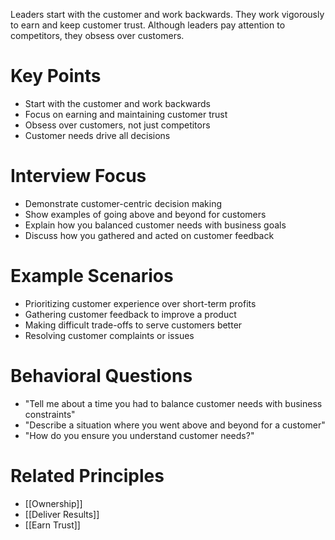 Leaders start with the customer and work backwards. They work vigorously to earn and keep customer trust. Although leaders pay attention to competitors, they obsess over customers.

# Key Points

- Start with the customer and work backwards
- Focus on earning and maintaining customer trust
- Obsess over customers, not just competitors
- Customer needs drive all decisions

# Interview Focus

- Demonstrate customer-centric decision making
- Show examples of going above and beyond for customers
- Explain how you balanced customer needs with business goals
- Discuss how you gathered and acted on customer feedback

# Example Scenarios

- Prioritizing customer experience over short-term profits
- Gathering customer feedback to improve a product
- Making difficult trade-offs to serve customers better
- Resolving customer complaints or issues

# Behavioral Questions

- "Tell me about a time you had to balance customer needs with business constraints"
- "Describe a situation where you went above and beyond for a customer"
- "How do you ensure you understand customer needs?"

# Related Principles

- [[Ownership]]
- [[Deliver Results]]
- [[Earn Trust]]
